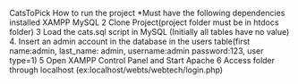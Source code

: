 CatsToPick
How to run the project
*Must have the following dependencies installed
XAMPP
MySQL
2 Clone Project(project folder must be in htdocs folder)
3 Load the cats.sql script in MySQL (Initially all tables have no value)
4. Insert an admin account in the database in the users table(first name:admin, last_name: admin, username:admin password:123, user type=1)
5 Open XAMPP Control Panel and Start Apache
6 Access folder through localhost (ex:localhost/webts/webtech/login.php)
